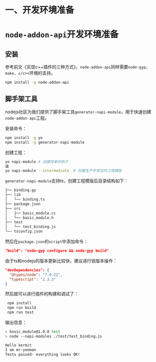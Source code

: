 # 一、开发环境准备

# `node-addon-api`开发环境准备

## 安装

参考前文《实现c++插件的三种方式》，`node-addon-api`同样需要`node-gyp`、`make`、`c/c++`环境的支持。

```bash
npm install -g node-addon-api
```

## 脚手架工具

nodejs社区为我们提供了脚手架工具`generator-napi-module`，用于快速创建`node-addon-api`工程。

安装命令：

```bash
npm install -g yo
npm install -g generator-napi-module
```

创建工程：

```bash
yo napi-module # 创建简单的例子
或
yo napi-module --intermediate  # 创建生产中常见的工程模版
```

`generator-napi-module`支持ts，创建工程模版后目录结构如下：

```bash
├── binding.gy
├── lib
│   └── binding.ts
├── package.json
├── src
│   ├── basic_module.cc
│   └── basic_module.h
├── test
│   └── test_binding.js
└── tsconfig.json
```

然后在`package.json`的`script`中添加命令：

```json
"build": "node-gyp configure && node-gyp build"
```

由于ts和nodejs的版本更新比较快，建议进行锁版本操作：

```json
"devDependencies": {
  "@types/node": "7.0.22",
  "typescript": "2.3.3"
}
```

然后就可以进行插件的构建和调试了：

```bash
 npm install
 npm run build
 npm run test
```

输出信息：

```bash
> basic_module@1.0.0 test
> node --napi-modules ./test/test_binding.js

Hello kermit
I am mr-yeoman
Tests passed- everything looks OK!
```
